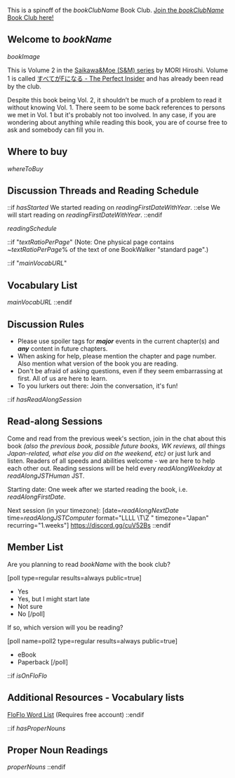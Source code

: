 <!-- 
$bookName$

^^^^^^^^^^^^^^^ Use this for the thread title!
-->

This is a spinoff of the $bookClubName$ Book Club. [Join the $bookClubName$ Book Club here!]($bookClubURL$) 

## Welcome to $bookName$
$bookImage$

This is Volume 2 in the [Saikawa&Moe (S&M) series](https://community.wanikani.com/t/x/52178) by MORI Hiroshi.
Volume 1 is called [すべてがFになる - The Perfect Insider](https://community.wanikani.com/t/x/49806) and has already been read by the club.

Despite this book being Vol. 2, it shouldn’t be much of a problem to read it without knowing Vol. 1. There seem to be some back references to persons we met in Vol. 1 but it's probably not too involved. In any case, if you are wondering about anything while reading this book, you are of course free to ask and somebody can fill you in.

 ## Where to buy 
$whereToBuy$ 

## Discussion Threads and Reading Schedule
::if $hasStarted$
We started reading on $readingFirstDateWithYear$.
::else
We will start reading on $readingFirstDateWithYear$.
::endif

$readingSchedule$

::if "$textRatioPerPage$"
(Note: One physical page contains ~$textRatioPerPage$% of the text of one BookWalker "standard page".)

::if "$mainVocabURL$"
## Vocabulary List

$mainVocabURL$
::endif

## Discussion Rules
 * Please use spoiler tags for **_major_** events in the current chapter(s) and **_any_** content in future chapters. 
* When asking for help, please mention the chapter and page number. Also mention what version of the book you are reading. 
* Don't be afraid of asking questions, even if they seem embarrassing at first. All of us are here to learn. 
* To you lurkers out there: Join the conversation, it's fun! 

::if $hasReadAlongSession$
## Read-along Sessions

Come and read from the previous week's section, join in the chat about this book _(also the previous book, possible future books, WK reviews, all things Japan-related, what else you did on the weekend, etc)_ or just lurk and listen.  Readers of all speeds and abilities welcome - we are here to help each other out. Reading sessions will be held every $readAlongWeekday$ at $readAlongJSTHuman$ JST. 

Starting date: One week after we started reading the book, i.e. $readAlongFirstDate$.

Next session (in your timezone): [date=$readAlongNextDate$ time=$readAlongJSTComputer$ format="LLLL \T\Z " timezone="Japan" recurring="1.weeks"]
https://discord.gg/cuV52Bs 
::endif

## Member List

Are you planning to read $bookName$ with the book club?

[poll type=regular results=always public=true]
* Yes
* Yes, but I might start late
* Not sure
* No
[/poll]

If so, which version will you be reading?

[poll name=poll2 type=regular results=always public=true]
* eBook
* Paperback
[/poll]

::if $isOnFloFlo$
## Additional Resources - Vocabulary lists
[FloFlo Word List](https://floflo.moe/books/) (Requires free account)
::endif

::if $hasProperNouns$
## Proper Noun Readings
$properNouns$
::endif
